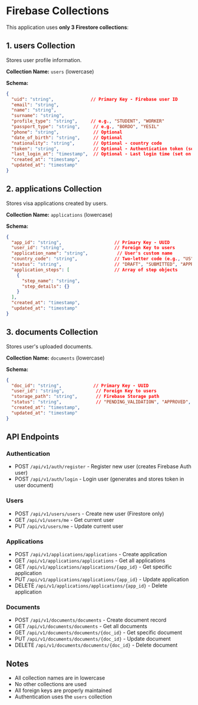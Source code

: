 # Firebase Collections

This application uses **only 3 Firestore collections**:

## 1. users Collection

Stores user profile information.

**Collection Name:** `users` (lowercase)

**Schema:**
```json
{
  "uid": "string",              // Primary Key - Firebase user ID
  "email": "string",
  "name": "string",
  "surname": "string",
  "profile_type": "string",     // e.g., "STUDENT", "WORKER"
  "passport_type": "string",     // e.g., "BORDO", "YESIL"
  "phone": "string",             // Optional
  "date_of_birth": "string",     // Optional
  "nationality": "string",       // Optional - country code
  "token": "string",             // Optional - Authentication token (set on login)
  "last_login_at": "timestamp",  // Optional - Last login time (set on login)
  "created_at": "timestamp",
  "updated_at": "timestamp"
}
```

## 2. applications Collection

Stores visa applications created by users.

**Collection Name:** `applications` (lowercase)

**Schema:**
```json
{
  "app_id": "string",                    // Primary Key - UUID
  "user_id": "string",                   // Foreign Key to users
  "application_name": "string",           // User's custom name
  "country_code": "string",              // Two-letter code (e.g., "US", "DE")
  "status": "string",                    // "DRAFT", "SUBMITTED", "APPROVED"
  "application_steps": [                 // Array of step objects
    {
      "step_name": "string",
      "step_details": {}
    }
  ],
  "created_at": "timestamp",
  "updated_at": "timestamp"
}
```

## 3. documents Collection

Stores user's uploaded documents.

**Collection Name:** `documents` (lowercase)

**Schema:**
```json
{
  "doc_id": "string",            // Primary Key - UUID
  "user_id": "string",            // Foreign Key to users
  "storage_path": "string",       // Firebase Storage path
  "status": "string",             // "PENDING_VALIDATION", "APPROVED", "REJECTED"
  "created_at": "timestamp",
  "updated_at": "timestamp"
}
```

## API Endpoints

### Authentication
- POST `/api/v1/auth/register` - Register new user (creates Firebase Auth user)
- POST `/api/v1/auth/login` - Login user (generates and stores token in user document)

### Users
- POST `/api/v1/users/users` - Create new user (Firestore only)
- GET `/api/v1/users/me` - Get current user
- PUT `/api/v1/users/me` - Update current user

### Applications
- POST `/api/v1/applications/applications` - Create application
- GET `/api/v1/applications/applications` - Get all applications
- GET `/api/v1/applications/applications/{app_id}` - Get specific application
- PUT `/api/v1/applications/applications/{app_id}` - Update application
- DELETE `/api/v1/applications/applications/{app_id}` - Delete application

### Documents
- POST `/api/v1/documents/documents` - Create document record
- GET `/api/v1/documents/documents` - Get all documents
- GET `/api/v1/documents/documents/{doc_id}` - Get specific document
- PUT `/api/v1/documents/documents/{doc_id}` - Update document
- DELETE `/api/v1/documents/documents/{doc_id}` - Delete document

## Notes

- All collection names are in lowercase
- No other collections are used
- All foreign keys are properly maintained
- Authentication uses the `users` collection

